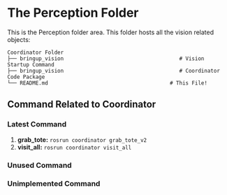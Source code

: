 # The Perception Folder

This is the Perception folder area. This folder hosts all the vision related objects:

    Coordinator Folder
    ├── bringup_vision                                     # Vision Startup Command
    ├── bringup_vision                                     # Coordinator Code Package
    └── README.md                                       # This File!

## Command Related to Coordinator

### Latest Command

1. **grab_tote:** `rosrun coordinator grab_tote_v2`
2. **visit_all:** `rosrun coordinator visit_all`

### Unused Command

### Unimplemented Command
